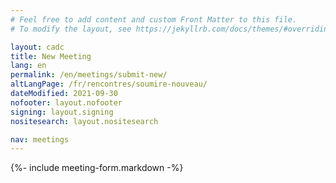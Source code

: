 ```yaml
---
# Feel free to add content and custom Front Matter to this file.
# To modify the layout, see https://jekyllrb.com/docs/themes/#overriding-theme-defaults

layout: cadc
title: New Meeting
lang: en
permalink: /en/meetings/submit-new/
altLangPage: /fr/rencontres/soumire-nouveau/
dateModified: 2021-09-30
nofooter: layout.nofooter
signing: layout.signing
nositesearch: layout.nositesearch

nav: meetings
---
```


{%- include meeting-form.markdown -%}
